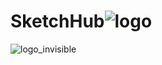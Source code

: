 # SketchHub![logo](https://user-images.githubusercontent.com/86720575/224627558-ad24cbe6-aac6-4f5a-b8b7-e39f7893c20c.jpg)
![logo_invisible](https://user-images.githubusercontent.com/86720575/224627572-0df7454e-5a1d-45fc-9f75-c289b76caa35.png)
